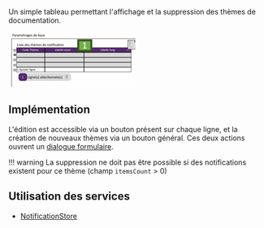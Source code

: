 Un simple tableau permettant l'affichage et la suppression des thèmes de documentation.

![](/medias/notification_themes_table.png)

## Implémentation

L'édition est accessible via un bouton présent sur chaque ligne, et la création de nouveaux thèmes via un bouton général. Ces deux actions ouvrent un [dialogue formulaire](./NotificationThemeFormDialog.md).

!!! warning
    La suppression ne doit pas être possible si des notifications existent pour ce thème (champ `itemsCount` > 0)

## Utilisation des services

- [NotificationStore](/Store/NotificationsStore)